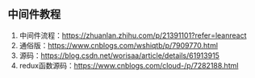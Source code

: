## 中间件教程
1. 中间件流程：https://zhuanlan.zhihu.com/p/21391101?refer=leanreact
2. 通俗版：https://www.cnblogs.com/wshiqtb/p/7909770.html
3. 源码：https://blog.csdn.net/worisaa/article/details/61913915
4. redux函数源码：https://www.cnblogs.com/cloud-/p/7282188.html